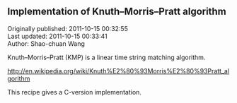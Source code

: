 ## Implementation of Knuth–Morris–Pratt algorithm  
Originally published: 2011-10-15 00:32:55  
Last updated: 2011-10-15 00:33:41  
Author: Shao-chuan Wang  
  
Knuth–Morris–Pratt (KMP) is a linear time string matching algorithm.

http://en.wikipedia.org/wiki/Knuth%E2%80%93Morris%E2%80%93Pratt_algorithm

This recipe gives a C-version implementation.